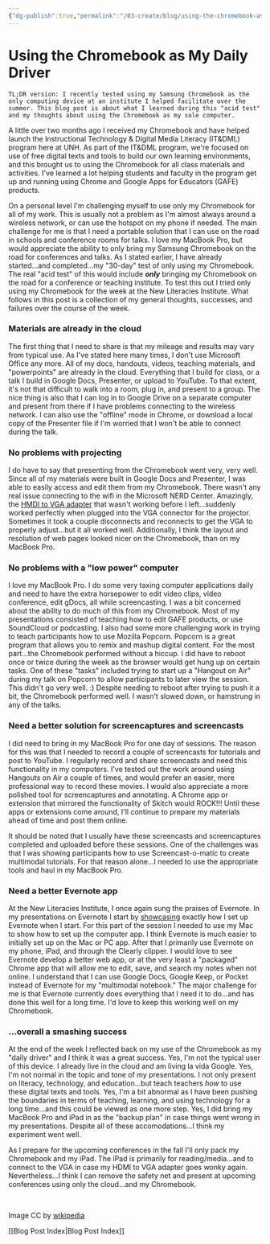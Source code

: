 ```yaml
---
{"dg-publish":true,"permalink":"/03-create/blog/using-the-chromebook-as-my-daily-driver/","title":"Using the Chromebook as My \"Daily Driver\"","tags":["chrome","chromebooks","gafe","itdml"]}
---
```


# Using the Chromebook as My Daily Driver

```
TL;DR version: I recently tested using my Samsung Chromebook as the only computing device at an institute I helped facilitate over the summer. This blog post is about what I learned during this "acid test" and my thoughts about using the Chromebook as my sole computer.
```

A little over two months ago I received my Chromebook and have helped launch the Instructional Technology & Digital Media Literacy (IT&DML) program here at UNH. As part of the IT&DML program, we're focused on use of free digital texts and tools to build our own learning environments, and this brought us to using the Chromebook for all class materials and activities. I've learned a lot helping students and faculty in the program get up and running using Chrome and Google Apps for Educators (GAFE) products.

On a personal level I'm challenging myself to use only my Chromebook for all of my work. This is usually not a problem as I'm almost always around a wireless network, or can use the hotspot on my phone if needed. The main challenge for me is that I need a portable solution that I can use on the road in schools and conference rooms for talks. I love my MacBook Pro, but would appreciate the ability to only bring my Samsung Chromebook on the road for conferences and talks. As I stated earlier, I have already started...and completed...my "30-day" test of only using my Chromebook. The real "acid test" of this would include _**only**_ bringing my Chromebook on the road for a conference or teaching institute. To test this out I tried only using my Chromebook for the week at the New Literacies Institute. What follows in this post is a collection of my general thoughts, successes, and failures over the course of the week.

### Materials are already in the cloud

The first thing that I need to share is that my mileage and results may vary from typical use. As I've stated here many times, I don't use Microsoft Office any more. All of my docs, handouts, videos, teaching materials, and "powerpoints" are already in the cloud. Everything that I build for class, or a talk I build in Google Docs, Presenter, or upload to YouTube. To that extent, it's not that difficult to walk into a room, plug in, and present to a group. The nice thing is also that I can log in to Google Drive on a separate computer and present from there if I have problems connecting to the wireless network. I can also use the "offline" mode in Chrome, or download a local copy of the Presenter file if I'm worried that I won't be able to connect during the talk.

### No problems with projecting

I do have to say that presenting from the Chromebook went very, very well. Since all of my materials were built in Google Docs and Presenter, I was able to easily access and edit them from my Chromebook. There wasn't any real issue connecting to the wifi in the Microsoft NERD Center. Amazingly, the [HMDI to VGA adapter](http://www.amazon.com/gp/product/B00879DM56/ref=oh_details_o06_s00_i00?ie=UTF8&psc=1) that wasn't working before I left...suddenly worked perfectly when plugged into the VGA connector for the projector. Sometimes it took a couple disconnects and reconnects to get the VGA to properly adjust...but it all worked well. Additionally, I think the layout and resolution of web pages looked nicer on the Chromebook, than on my MacBook Pro.

### No problems with a "low power" computer

I love my MacBook Pro. I do some very taxing computer applications daily and need to have the extra horsepower to edit video clips, video conference, edit gDocs, all while screencasting. I was a bit concerned about the ability to do much of this from my Chromebook. Most of my presentations consisted of teaching how to edit GAFE products, or use SoundCloud or podcasting. I also had some more challenging work in trying to teach participants how to use Mozilla Popcorn. Popcorn is a great program that allows you to remix and mashup digital content. For the most part...the Chromebook performed without a hiccup. I did have to reboot once or twice during the week as the browser would get hung up on certain tasks. One of these "tasks" included trying to start up a "Hangout on Air" during my talk on Popcorn to allow participants to later view the session. This didn't go very well. :) Despite needing to reboot after trying to push it a bit, the Chromebook performed well. I wasn't slowed down, or hamstrung in any of the talks.

### Need a better solution for screencaptures and screencasts

I did need to bring in my MacBook Pro for one day of sessions. The reason for this was that I needed to record a couple of screencasts for tutorials and post to YouTube. I regularly record and share screencasts and need this functionality in my computers. I've tested out the work around using Hangouts on Air a couple of times, and would prefer an easier, more professional way to record these movies. I would also appreciate a more polished tool for screencaptures and annotating. A Chrome app or extension that mirrored the functionality of Skitch would ROCK!!! Until these apps or extensions come around, I'll continue to prepare my materials ahead of time and post them online.

It should be noted that I usually have these screencasts and screencaptures completed and uploaded before these sessions. One of the challenges was that I was showing participants how to use Screencast-o-matic to create multimodal tutorials. For that reason alone...I needed to use the appropriate tools and haul in my MacBook Pro.

### Need a better Evernote app

At the New Literacies Institute, I once again sung the praises of Evernote. In my presentations on Evernote I start by [showcasing](http://wiobyrne.com/how-i-use-evernote-as-my-online-multimodal-notebook/) exactly how I set up Evernote when I start. For this part of the session I needed to use my Mac to show how to set up the computer app. I think Evernote is much easier to initially set up on the Mac or PC app. After that I primarily use Evernote on my phone, iPad, and through the Clearly clipper. I would love to see Evernote develop a better web app, or at the very least a "packaged" Chrome app that will allow me to edit, save, and search my notes when not online. I understand that I can use Google Docs, Google Keep, or Pocket instead of Evernote for my "multimodal notebook." The major challenge for me is that Evernote currently does everything that I need it to do...and has done this well for a long time. I'd love to keep this working well on my Chromebook.

### ...overall a smashing success

At the end of the week I reflected back on my use of the Chromebook as my "daily driver" and I think it was a great success. Yes, I'm not the typical user of this device. I already live in the cloud and am living la vida Google. Yes, I'm not normal in the topic and tone of my presentations. I not only present on literacy, technology, and education...but teach teachers _how_ to use these digital texts and tools. Yes, I'm a bit abnormal as I have been pushing the boundaries in terms of teaching, learning, and using technology for a long time...and this could be viewed as one more step. Yes, I did bring my MacBook Pro and iPad in as the "backup plan" in case things went wrong in my presentations. Despite all of these accomodations...I think my experiment went well.

As I prepare for the upcoming conferences in the fall I'll only pack my Chromebook and my iPad. The iPad is primarily for reading/media...and to connect to the VGA in case my HDMI to VGA adapter goes wonky again. Nevertheless...I think I can remove the safety net and present at upcoming conferences using only the cloud...and my Chromebook.

 

Image CC by [wikipedia](https://en.m.wikipedia.org/wiki/File:Chromebook.jpg)

[[Blog Post Index\|Blog Post Index]]